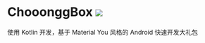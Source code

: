 # ChooonggBox [![](https://jitpack.io/v/Chooongg/ChooonggBox.svg)](https://jitpack.io/#Chooongg/ChooonggBox)
使用 Kotlin 开发，基于 Material You 风格的 Android 快速开发大礼包
